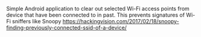 Simple Android application to clear out selected Wi-Fi access points from device that have been connected to in past. This prevents signatures of Wi-Fi sniffers like Snoopy
https://hackingvision.com/2017/02/18/snoopy-finding-previously-connected-ssid-of-a-device/

